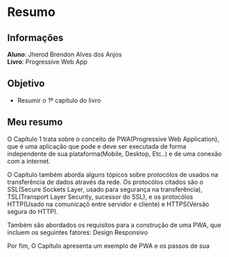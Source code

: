 # Resumo

## Informações

  **Aluno**: Jherod Brendon Alves dos Anjos  
  **Livro**: Progressive Web App

## Objetivo

  - Resumir o 1º capítulo do livro

## Meu resumo

O Capítulo 1 trata sobre o conceito de PWA(Progressive Web Application), que é uma aplicação que pode e deve ser executada de 
forma independente de sua plataforma(Mobile, Desktop, Etc..) e de uma conexão com a internet.

O Capítulo também aborda alguns tópicos sobre protocólos de usados na transferência de dados através da rede. Os protocólos 
citados são o SSL(Secure Sockets Layer, usado para segurança na transferência), TSL(Transport Layer Security, sucessor do SSL), e
os protocólos HTTP(Usado na comunicaçõ entre servidor e cliente) e HTTPS(Versão segura do HTTP).

Também são abordados os requisitos para a construção de uma PWA, que incluem os seguintes fatores: Design Responsivo

Por fim, O Capítulo apresenta um exemplo de PWA e os passos de sua 
